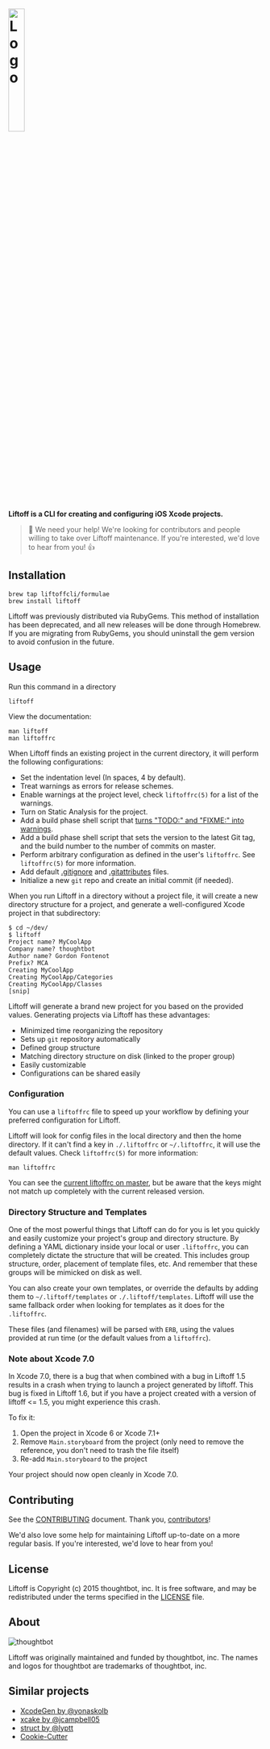 # <img src="http://liftoffcli.github.io/liftoff/logo.png" alt="Logo" width="25%">

**Liftoff is a CLI for creating and configuring iOS Xcode projects.**

> 👋 We need your help!
> We're looking for contributors and people willing to take over Liftoff maintenance.
> If you're interested, we'd love to hear from you! 👍

## Installation

    brew tap liftoffcli/formulae
    brew install liftoff

Liftoff was previously distributed via RubyGems. This method of installation has
been deprecated, and all new releases will be done through Homebrew. If you are
migrating from RubyGems, you should uninstall the gem version to avoid confusion
in the future.

## Usage

Run this command in a directory

    liftoff

View the documentation:

    man liftoff
    man liftoffrc

When Liftoff finds an existing project in the current directory, it will
perform the following configurations:

* Set the indentation level (In spaces, 4 by default).
* Treat warnings as errors for release schemes.
* Enable warnings at the project level, check `liftoffrc(5)` for a list of the warnings.
* Turn on Static Analysis for the project.
* Add a build phase shell script that [turns "TODO:" and "FIXME:" into
  warnings][deallocated-todo].
* Add a build phase shell script that sets the version to the latest Git tag,
  and the build number to the number of commits on master.
* Perform arbitrary configuration as defined in the user's `liftoffrc`. See
  `liftoffrc(5)` for more information.
* Add default [.gitignore] and [.gitattributes] files.
* Initialize a new `git` repo and create an initial commit (if needed).

[.gitignore]: https://github.com/liftoffcli/liftoff/blob/master/templates/gitignore
[.gitattributes]: https://github.com/liftoffcli/liftoff/blob/master/templates/gitattributes
[deallocated-todo]: http://deallocatedobjects.com/posts/show-todos-and-fixmes-as-warnings-in-xcode-4

When you run Liftoff in a directory without a project file, it will create a
new directory structure for a project, and generate a well-configured Xcode
project in that subdirectory:

```
$ cd ~/dev/
$ liftoff
Project name? MyCoolApp
Company name? thoughtbot
Author name? Gordon Fontenot
Prefix? MCA
Creating MyCoolApp
Creating MyCoolApp/Categories
Creating MyCoolApp/Classes
[snip]
```

Liftoff will generate a brand new project for you based on the provided
values. Generating projects via Liftoff has these advantages:

* Minimized time reorganizing the repository
* Sets up `git` repository automatically
* Defined group structure
* Matching directory structure on disk (linked to the proper group)
* Easily customizable
* Configurations can be shared easily

### Configuration

You can use a `liftoffrc` file to speed up your workflow by defining your
preferred configuration for Liftoff.

Liftoff will look for config files in the local directory and then the home
directory. If it can't find a key in `./.liftoffrc` or `~/.liftoffrc`, it will
use the default values. Check `liftoffrc(5)` for more information:

    man liftoffrc

You can see the [current liftoffrc on master][liftoffrc], but be aware that
the keys might not match up completely with the current released version.

[liftoffrc]: https://github.com/liftoffcli/liftoff/blob/master/defaults/liftoffrc

### Directory Structure and Templates

One of the most powerful things that Liftoff can do for you is let you quickly
and easily customize your project's group and directory structure. By defining
a YAML dictionary inside your local or user `.liftoffrc`, you can completely
dictate the structure that will be created. This includes group structure,
order, placement of template files, etc. And remember that these groups will
be mimicked on disk as well.

You can also create your own templates, or override the defaults by adding
them to `~/.liftoff/templates` or `./.liftoff/templates`. Liftoff will use the
same fallback order when looking for templates as it does for the
`.liftoffrc`.

These files (and filenames) will be parsed with `ERB`, using the values
provided at run time (or the default values from a `liftoffrc`).

### Note about Xcode 7.0

In Xcode 7.0, there is a bug that when combined with a bug in Liftoff 1.5
results in a crash when trying to launch a project generated by liftoff. This
bug is fixed in Liftoff 1.6, but if you have a project created with a version
of liftoff <= 1.5, you might experience this crash.

To fix it:

1. Open the project in Xcode 6 or Xcode 7.1+
2. Remove `Main.storyboard` from the project (only need to remove the
   reference, you don't need to trash the file itself)
3. Re-add `Main.storyboard` to the project

Your project should now open cleanly in Xcode 7.0.

Contributing
------------

See the [CONTRIBUTING] document. Thank you, [contributors]!

[CONTRIBUTING]: CONTRIBUTING.md
[contributors]: https://github.com/liftoffcli/Liftoff/graphs/contributors

We'd also love some help for maintaining Liftoff up-to-date on a more regular basis. If you're interested, we'd love to hear from you!

License
-------

Liftoff is Copyright (c) 2015 thoughtbot, inc. It is free software, and may be
redistributed under the terms specified in the [LICENSE] file.

[LICENSE]: /LICENSE.txt

About
-----

![thoughtbot](https://thoughtbot.com/logo.png)

Liftoff was originally maintained and funded by thoughtbot, inc. The names and
logos for thoughtbot are trademarks of thoughtbot, inc.

Similar projects
----------------

* [XcodeGen by @yonaskolb](https://github.com/yonaskolb/XcodeGen)
* [xcake by @jcampbell05](https://github.com/jcampbell05/xcake)
* [struct by @lyptt](https://github.com/lyptt/struct)
* [Cookie-Cutter](http://cookiecutter.readthedocs.io/en/latest/)
